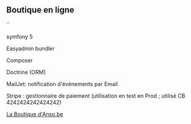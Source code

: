 <h2>Boutique en ligne</h2>``

symfony 5

Easyadmin bundler

Composer

Doctrine (ORM)

MailJet: notification d'événements par Email

Stripe : gestionnaire de paiement (utilisation en test en Prod ; utilisé CB 4242424242424242)

[La Boutique d'Anso.be](https://symfony.shop.as4coding.be)